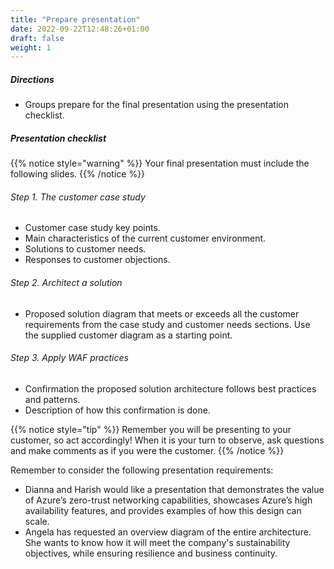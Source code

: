 ```yaml
---
title: "Prepare presentation"
date: 2022-09-22T12:48:26+01:00
draft: false
weight: 1
---
```


##### Directions
- Groups prepare for the final presentation using the presentation checklist.

##### Presentation checklist
{{% notice style="warning" %}}
Your final presentation must include the following slides.
{{% /notice %}}

###### Step 1. The customer case study
- Customer case study key points.
- Main characteristics of the current customer environment.
- Solutions to customer needs.
- Responses to customer objections.

###### Step 2. Architect a solution
- Proposed solution diagram that meets or exceeds all the customer requirements from the case study and customer needs sections. Use the supplied customer diagram as a starting point.

###### Step 3. Apply WAF practices
- Confirmation the proposed solution architecture follows best practices and patterns.
- Description of how this confirmation is done.

{{% notice style="tip" %}}
Remember you will be presenting to your customer, so act accordingly! When it is your turn to observe, ask questions and make comments as if you were the customer.
{{% /notice %}}

Remember to consider the following presentation requirements:
- Dianna and Harish would like a presentation that demonstrates the value of Azure’s zero-trust networking capabilities, showcases Azure’s high availability features, and provides examples of how this design can scale.
- Angela has requested an overview diagram of the entire architecture. She wants to know how it will meet the company's sustainability objectives, while ensuring resilience and business continuity.
